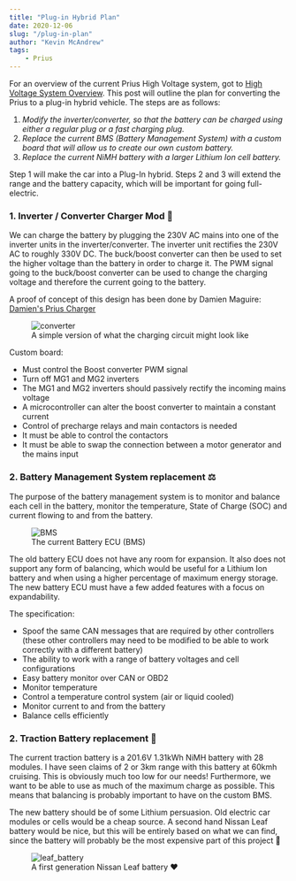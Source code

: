 ```yaml
---
title: "Plug-in Hybrid Plan"
date: 2020-12-06
slug: "/plug-in-plan"
author: "Kevin McAndrew"
tags:
    - Prius
---
```


For an overview of the current Prius High Voltage system, got to [High Voltage System Overview](/prius-hv-overview).
This post will outline the plan for converting the Prius to a plug-in hybrid vehicle. The steps
are as follows:

1. *Modify the inverter/converter, so that the battery can be charged using either a regular plug
    or a fast charging plug.*
2. *Replace the current BMS (Battery Management System) with a custom board that will allow us to
    create our own custom battery.*
3. *Replace the current NiMH battery with a larger Lithium Ion cell battery.*

Step 1 will make the car into a Plug-In hybrid. Steps 2 and 3 will extend the range and the battery
capacity, which will be important for going full-electric.

### 1. Inverter / Converter Charger Mod 🔌

We can charge the battery by plugging the 230V AC mains into one of the inverter units in the
inverter/converter. The inverter unit rectifies the 230V AC to roughly 330V DC. The buck/boost
converter can then be used to set the higher voltage than the battery in order to charge it.
The PWM signal going to the buck/boost converter can be used to change the charging voltage and
therefore the current going to the battery.

A proof of concept of this design has been done by Damien Maguire:
[Damien's Prius Charger](https://www.youtube.com/watch?v=hkCRddO3Clc&ab_channel=DamienMaguire)

<figure>
  <img src="/images/posts/plug-in-plan/converter.png" alt="converter"/>
  <figcaption>A simple version of what the charging circuit might look like</figcaption>
</figure>

Custom board:
- Must control the Boost converter PWM signal
- Turn off MG1 and MG2 inverters
- The MG1 and MG2 inverters should passively rectify the incoming mains voltage
- A microcontroller can alter the boost converter to maintain a constant current
- Control of precharge relays and main contactors is needed
- It must be able to control the contactors
- It must be able to swap the connection between a motor generator and the mains input

### 2. Battery Management System replacement ⚖️

The purpose of the battery management system is to monitor and balance each cell in the battery,
monitor the temperature, State of Charge (SOC) and current flowing to and from the battery.

<figure>
  <img src="/images/posts/plug-in-plan/BMS_peef.jpg" alt="BMS"/>
  <figcaption>The current Battery ECU (BMS)</figcaption>
</figure>

The old battery ECU does not have any room for expansion. It also does not support any form
of balancing, which would be useful for a Lithium Ion battery and when using a higher percentage
of maximum energy storage. The new battery ECU must have a few added features with a focus on
expandability.

The specification:

- Spoof the same CAN messages that are required by other controllers (these other controllers may
need to be modified to be able to work correctly with a different battery)
- The ability to work with a range of battery voltages and cell configurations
- Easy battery monitor over CAN or OBD2
- Monitor temperature
- Control a temperature control system (air or liquid cooled)
- Monitor current to and from the battery
- Balance cells efficiently

### 2. Traction Battery replacement 🔋

The current traction battery is a 201.6V 1.31kWh NiMH battery with 28 modules. I have seen claims
of 2 or 3km range with this battery at 60kmh cruising. This is obviously much too low for our needs!
Furthermore, we want to be able to use as much of the maximum charge as possible. This means that
balancing is probably important to have on the custom BMS.

The new battery should be of some Lithium persuasion. Old electric car modules or cells would be a
cheap source. A second hand Nissan Leaf battery would be nice, but this will be entirely based on
what we can find, since the battery will probably be the most expensive part of this project 😬

<figure>
  <img src="/images/posts/plug-in-plan/leaf.jpg" alt="leaf_battery"/>
  <figcaption>A first generation Nissan Leaf battery ❤️</figcaption>
</figure>
